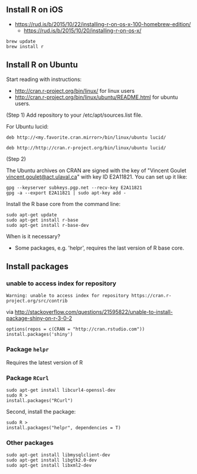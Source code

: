 ## Install R on iOS

- https://rud.is/b/2015/10/22/installing-r-on-os-x-100-homebrew-edition/
  - https://rud.is/b/2015/10/20/installing-r-on-os-x/
  
```
brew update
brew install r
```

## Install R on Ubuntu

Start reading with instructions: 

* http://cran.r-project.org/bin/linux/ for linux users
* http://cran.r-project.org/bin/linux/ubuntu/README.html for ubuntu users.

(Step 1) Add repository to your /etc/apt/sources.list file.

For Ubuntu lucid:

```
deb http://<my.favorite.cran.mirror>/bin/linux/ubuntu lucid/
```

```
deb http://http://cran.r-project.org/bin/linux/ubuntu lucid/
```

(Step 2)

The Ubuntu archives on CRAN are signed with the key of "Vincent Goulet <vincent.goulet@act.ulaval.ca>" with key ID E2A11821. You can set up it like:

```
gpg --keyserver subkeys.pgp.net --recv-key E2A11821
gpg -a --export E2A11821 | sudo apt-key add -
```

Install the R base core from the command line:

```
sudo apt-get update
sudo apt-get install r-base
sudo apt-get install r-base-dev
```

When is it necessary?
 * Some packages, e.g. 'helpr', requires the last version of R base core.

## Install packages

### unable to access index for repository

`Warning: unable to access index for repository https://cran.r-project.org/src/contrib`

via http://stackoverflow.com/questions/21595822/unable-to-install-package-shiny-on-r-3-0-2

```
options(repos = c(CRAN = "http://cran.rstudio.com"))
install.packages('shiny')
```

### Package `helpr`

Requires the latest version of R

### Package `RCurl`

```
sudo apt-get install libcurl4-openssl-dev
sudo R >
install.packages("RCurl")
```

Second, install the package:

```
sudo R >
install.packages("helpr", dependencies = T)
```

### Other packages

```
sudo apt-get install libmysqlclient-dev
sudo apt-get install libgtk2.0-dev
sudo apt-get install libxml2-dev
```
